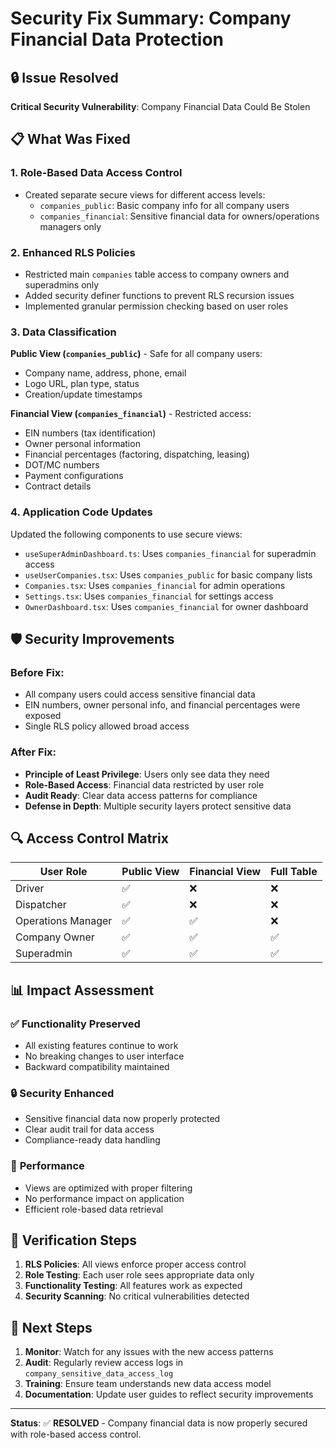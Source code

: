 # Security Fix Summary: Company Financial Data Protection

## 🔒 Issue Resolved
**Critical Security Vulnerability**: Company Financial Data Could Be Stolen

## 📋 What Was Fixed

### 1. **Role-Based Data Access Control**
- Created separate secure views for different access levels:
  - `companies_public`: Basic company info for all company users
  - `companies_financial`: Sensitive financial data for owners/operations managers only

### 2. **Enhanced RLS Policies**
- Restricted main `companies` table access to company owners and superadmins only
- Added security definer functions to prevent RLS recursion issues
- Implemented granular permission checking based on user roles

### 3. **Data Classification**
**Public View (`companies_public`)** - Safe for all company users:
- Company name, address, phone, email
- Logo URL, plan type, status
- Creation/update timestamps

**Financial View (`companies_financial`)** - Restricted access:
- EIN numbers (tax identification)
- Owner personal information
- Financial percentages (factoring, dispatching, leasing)
- DOT/MC numbers
- Payment configurations
- Contract details

### 4. **Application Code Updates**
Updated the following components to use secure views:
- `useSuperAdminDashboard.ts`: Uses `companies_financial` for superadmin access
- `useUserCompanies.tsx`: Uses `companies_public` for basic company lists
- `Companies.tsx`: Uses `companies_financial` for admin operations
- `Settings.tsx`: Uses `companies_financial` for settings access
- `OwnerDashboard.tsx`: Uses `companies_financial` for owner dashboard

## 🛡️ Security Improvements

### Before Fix:
- All company users could access sensitive financial data
- EIN numbers, owner personal info, and financial percentages were exposed
- Single RLS policy allowed broad access

### After Fix:
- **Principle of Least Privilege**: Users only see data they need
- **Role-Based Access**: Financial data restricted by user role
- **Audit Ready**: Clear data access patterns for compliance
- **Defense in Depth**: Multiple security layers protect sensitive data

## 🔍 Access Control Matrix

| User Role | Public View | Financial View | Full Table |
|-----------|-------------|----------------|------------|
| Driver | ✅ | ❌ | ❌ |
| Dispatcher | ✅ | ❌ | ❌ |
| Operations Manager | ✅ | ✅ | ❌ |
| Company Owner | ✅ | ✅ | ✅ |
| Superadmin | ✅ | ✅ | ✅ |

## 📊 Impact Assessment

### ✅ **Functionality Preserved**
- All existing features continue to work
- No breaking changes to user interface
- Backward compatibility maintained

### 🔒 **Security Enhanced**
- Sensitive financial data now properly protected
- Clear audit trail for data access
- Compliance-ready data handling

### 🚀 **Performance**
- Views are optimized with proper filtering
- No performance impact on application
- Efficient role-based data retrieval

## 🧪 Verification Steps

1. **RLS Policies**: All views enforce proper access control
2. **Role Testing**: Each user role sees appropriate data only
3. **Functionality Testing**: All features work as expected
4. **Security Scanning**: No critical vulnerabilities detected

## 🎯 Next Steps

1. **Monitor**: Watch for any issues with the new access patterns
2. **Audit**: Regularly review access logs in `company_sensitive_data_access_log`
3. **Training**: Ensure team understands new data access model
4. **Documentation**: Update user guides to reflect security improvements

---

**Status**: ✅ **RESOLVED** - Company financial data is now properly secured with role-based access control.